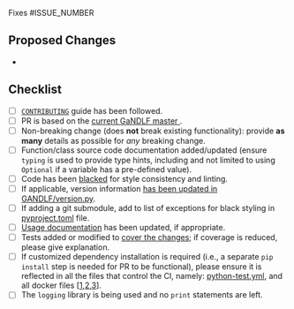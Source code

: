 <!-- Replace ISSUE_NUMBER with the issue that will be auto-linked to close after merging this PR -->
Fixes #ISSUE_NUMBER

## Proposed Changes
<!-- Bullet pointed list of changes; **PLEASE** try to keep code changes as small as possible-->
- 

## Checklist

<!-- You do not need to complete all the items by the time you submit the pull request, 
but PRs are more likely to be merged quickly if all the tasks are done. -->

<!-- Replace `[ ]` with `[x]` in all the boxes that apply.
Note that if a box is left unchecked, PR merges will take longer than usual.
-->
- [ ] [`CONTRIBUTING`](https://github.com/mlcommons/GaNDLF/blob/master/CONTRIBUTING.md) guide has been followed.
- [ ] PR is based on the [current GaNDLF master ](https://docs.github.com/en/desktop/contributing-and-collaborating-using-github-desktop/keeping-your-local-repository-in-sync-with-github/syncing-your-branch-in-github-desktop?platform=windows).
- [ ] Non-breaking change (does **not** break existing functionality): provide **as many** details as possible for _any_ breaking change.
- [ ] Function/class source code documentation added/updated (ensure `typing` is used to provide type hints, including and not limited to using `Optional` if a variable has a pre-defined value).
- [ ] Code has been [blacked](https://github.com/psf/black#usage) for style consistency and linting.
- [ ] If applicable, version information [has been updated in GANDLF/version.py](https://github.com/mlcommons/GaNDLF/blob/master/GANDLF/version.py).
- [ ] If adding a git submodule, add to list of exceptions for black styling in [pyproject.toml](https://github.com/mlcommons/GaNDLF/blob/master/pyproject.toml) file.
- [ ] [Usage documentation](https://github.com/mlcommons/GaNDLF/blob/master/docs) has been updated, if appropriate.
- [ ] Tests added or modified to [cover the changes](https://app.codecov.io/gh/mlcommons/GaNDLF); if coverage is reduced, please give explanation.
- [ ] If customized dependency installation is required (i.e., a separate `pip install` step is needed for PR to be functional), please ensure it is reflected in all the files that control the CI, namely: [python-test.yml](https://github.com/mlcommons/GaNDLF/blob/master/.github/workflows/python-test.yml), and all docker files [[1](https://github.com/mlcommons/GaNDLF/blob/master/Dockerfile-CPU),[2](https://github.com/mlcommons/GaNDLF/blob/devcontainer_build_fix/Dockerfile-CUDA11.6),[3](https://github.com/mlcommons/GaNDLF/blob/master/Dockerfile-ROCm)].
- [ ] The `logging` library is being used and no `print` statements are left.
